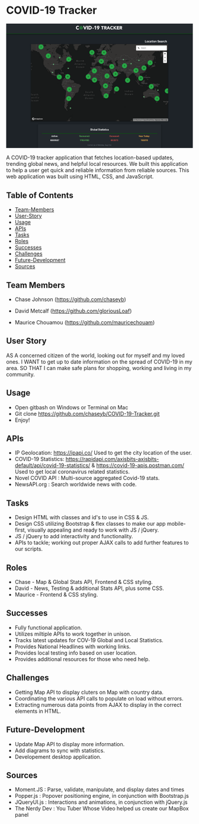 # COVID-19 Tracker

<p align="center"><img src="assets/images/screenshot-1.png"></p>

A COVID-19 tracker application that fetches location-based updates, trending global news, and helpful local resources. We built this application to help a user get quick and reliable information from reliable sources. This web application was built using HTML, CSS, and JavaScript.

## Table of Contents ##
- [Team-Members](#Team-Members)
- [User-Story](#User-Story)
- [Usage](#-usage)
- [APIs](#APIs)
- [Tasks](#Tasks)
- [Roles](#Roles)
- [Successes](#Successes)
- [Challenges](#Challenges)
- [Future-Development](#Future-Development)
- [Sources](#Resources)

## Team Members ##

* Chase Johnson (https://github.com/chaseyb) 

* David Metcalf (https://github.com/gloriousLoaf) 

* Maurice Chouamou (https://github.com/mauricechouam)

## User Story ##

AS A concerned citizen of the world, looking out for myself and my loved ones.
I WANT to get up to date information on the spread of COVID-19 in my area.
SO THAT I can make safe plans for shopping, working and living in my community.

## Usage ##

- Open gitbash on Windows or Terminal on Mac
- Git clone https://github.com/chaseyb/COVID-19-Tracker.git
- Enjoy!

## APIs

- IP Geolocation: https://ipapi.co/ Used to get the city location of the user.
- COVID-19 Statistics: https://rapidapi.com/axisbits-axisbits-default/api/covid-19-statistics/ & https://covid-19-apis.postman.com/ Used to get local coronavirus related statistics.
- Novel COVID API : Multi-source aggregated Covid-19 stats.
- NewsAPI.org : Search worldwide news with code.

## Tasks ##

* Design HTML with classes and id's to use in CSS & JS.
* Design CSS utilizing Bootstrap & flex classes to make our app mobile-first, visually appealing and ready to work with JS / jQuery.
* JS / jQuery to add interactivity and functionality.
* APIs to tackle; working out proper AJAX calls to add further features to our scripts.

## Roles ##

* Chase - Map & Global Stats API, Frontend & CSS styling.
* David - News, Testing & additional Stats API, plus some CSS.
* Maurice - Frontend & CSS styling. 

## Successes ##

* Fully functional application.
* Utilizes miltiple APIs to work together in unison.
* Tracks latest updates for COV-19 Global and Local Statistics. 
* Provides National Headlines with working links.
* Provides local testing info based on user location.
* Provides additional resources for those who need help.

## Challenges ##

* Getting Map API to display cluters on Map with country data. 
* Coordinating the various API calls to populate on load without errors.
* Extracting numerous data points from AJAX to display in the correct elements in HTML.

## Future-Development ##

* Update Map API to display more information.
* Add diagrams to sync with statistics.
* Developement desktop application.

## Sources ##

- Moment.JS :  Parse, validate, manipulate, and display dates and times
- Popper.js :  Popover positioning engine, in conjunction with Bootstrap.js
- JQueryUI.js : Interactions and animations, in conjunction with jQuery.js
- The Nerdy Dev : You Tuber Whose Video helped us create our MapBox panel
